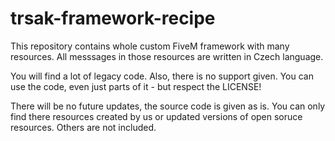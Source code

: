 # trsak-framework-recipe
This repository contains whole custom FiveM framework with many resources. 
All messsages in those resources are written in Czech language.  
 
You will find a lot of legacy code. Also, there is no support given. 
You can use the code, even just parts of it - but respect the LICENSE!  
  
There will be no future updates, the source code is given as is. 
You can only find there resources created by us or updated versions of open soruce resources. Others are not included.
